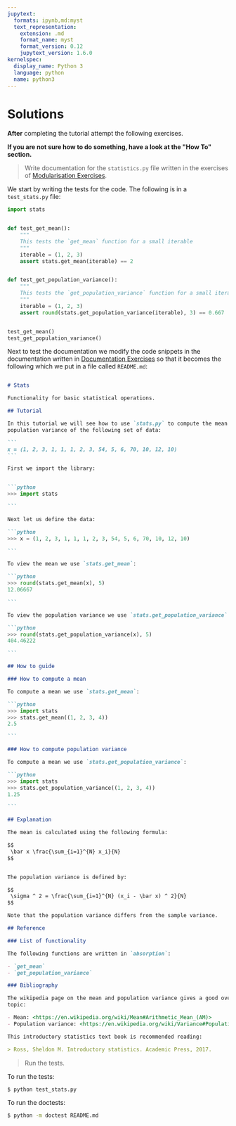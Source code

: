 ```yaml
---
jupytext:
  formats: ipynb,md:myst
  text_representation:
    extension: .md
    format_name: myst
    format_version: 0.12
    jupytext_version: 1.6.0
kernelspec:
  display_name: Python 3
  language: python
  name: python3
---
```


# Solutions

**After** completing the tutorial attempt the following exercises.

**If you are not sure how to do something, have a look at the "How To" section.**

> Write documentation for the `statistics.py` file written in the exercises of
> [Modularisation Exercises](modularisation_exercises).

We start by writing the tests for the code. The following is in a
`test_stats.py` file:

```py
import stats


def test_get_mean():
    """
    This tests the `get_mean` function for a small iterable
    """
    iterable = (1, 2, 3)
    assert stats.get_mean(iterable) == 2


def test_get_population_variance():
    """
    This tests the `get_population_variance` function for a small iterable
    """
    iterable = (1, 2, 3)
    assert round(stats.get_population_variance(iterable), 3) == 0.667


test_get_mean()
test_get_population_variance()
```

Next to test the documentation we modify the code snippets in the documentation
written in [Documentation Exercises](documentation_exercises) so that it
becomes the following which we put in a file called `README.md`:

````md

# Stats

Functionality for basic statistical operations.

## Tutorial

In this tutorial we will see how to use `stats.py` to compute the mean and
population variance of the following set of data:

```
x = (1, 2, 3, 1, 1, 1, 2, 3, 54, 5, 6, 70, 10, 12, 10)
```

First we import the library:


```python
>>> import stats

```

Next let us define the data:

```python
>>> x = (1, 2, 3, 1, 1, 1, 2, 3, 54, 5, 6, 70, 10, 12, 10)

```

To view the mean we use `stats.get_mean`:

```python
>>> round(stats.get_mean(x), 5)
12.06667

```

To view the population variance we use `stats.get_population_variance`:

```python
>>> round(stats.get_population_variance(x), 5)
404.46222

```

## How to guide

### How to compute a mean

To compute a mean we use `stats.get_mean`:

```python
>>> import stats
>>> stats.get_mean((1, 2, 3, 4))
2.5

```

### How to compute population variance

To compute a mean we use `stats.get_population_variance`:

```python
>>> import stats
>>> stats.get_population_variance((1, 2, 3, 4))
1.25

```

## Explanation

The mean is calculated using the following formula:

$$
 \bar x \frac{\sum_{i=1}^{N} x_i}{N}
$$


The population variance is defined by:

$$
 \sigma ^ 2 = \frac{\sum_{i=1}^{N} (x_i - \bar x) ^ 2}{N}
$$

Note that the population variance differs from the sample variance.

## Reference

### List of functionality

The following functions are written in `absorption`:

- `get_mean`
- `get_population_variance`

### Bibliography

The wikipedia page on the mean and population variance gives a good overview of the
topic:

- Mean: <https://en.wikipedia.org/wiki/Mean#Arithmetic_Mean_(AM)>
- Population variance: <https://en.wikipedia.org/wiki/Variance#Population_variance>

This introductory statistics text book is recommended reading:

> Ross, Sheldon M. Introductory statistics. Academic Press, 2017.

````


> Run the tests.

To run the tests:

```bash
$ python test_stats.py
```

To run the doctests:

```bash
$ python -m doctest README.md
```
